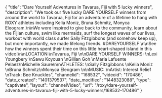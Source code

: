 {
    "title": "Dare Yourself Adventures in Tavarua, Fiji with 5 lucky winners",
    "description": "We took our five lucky DARE YOURSELF winners from around the world to Tavarua, Fiji for an adventure of a lifetime to hang with ROXY athletes including Kelia Moniz, Bruna Schmitz, Monyca Eleogram.\n\nWe were inspired to give back to the community, learn about the Fijian culture, swim like mermaids, surf the longest waves of our lives, workout with world class surfer Sally Fitzgibbons (and somehow keep up), but more importantly, we made lifelong friends. #DAREYOURSELF \n\nSee how the winners spent their time on this little heart-shaped island in this video!\n\nLOCATION:\nTavarua, Fiji \n\nDARE YOURSELF WINNERS: \nLexi Youngbery \nSawu Koyouan \nGillian Goh \nMaria Lafuente Pelaez\nMichelle Saure\n\nATHLETES: \nSally Fitzgibbons \nKelia Moniz \nBruna Schmitz\nMonyca Eleogram \n\nMUSIC: \nArtist: Interest Relief \nTrack: Bee Knuckles",
    "channelid": "168532",
    "videoid": "170486",
    "date_created": "1401379537",
    "date_modified": "1448323088",
    "type": "captivate",
    "layout": "channelVideo",
    "url": "\/roxy\/dare-yourself-adventures-in-tavarua-fiji-with-5-lucky-winners\/168532-170486"
}